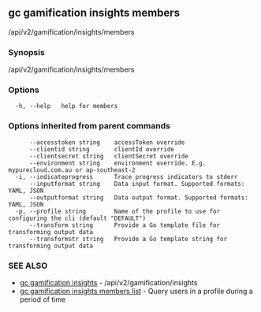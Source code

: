 ## gc gamification insights members

/api/v2/gamification/insights/members

### Synopsis

/api/v2/gamification/insights/members

### Options

```
  -h, --help   help for members
```

### Options inherited from parent commands

```
      --accesstoken string    accessToken override
      --clientid string       clientId override
      --clientsecret string   clientSecret override
      --environment string    environment override. E.g. mypurecloud.com.au or ap-southeast-2
  -i, --indicateprogress      Trace progress indicators to stderr
      --inputformat string    Data input format. Supported formats: YAML, JSON
      --outputformat string   Data output format. Supported formats: YAML, JSON
  -p, --profile string        Name of the profile to use for configuring the cli (default "DEFAULT")
      --transform string      Provide a Go template file for transforming output data
      --transformstr string   Provide a Go template string for transforming output data
```

### SEE ALSO

* [gc gamification insights](gc_gamification_insights.html)	 - /api/v2/gamification/insights
* [gc gamification insights members list](gc_gamification_insights_members_list.html)	 - Query users in a profile during a period of time



